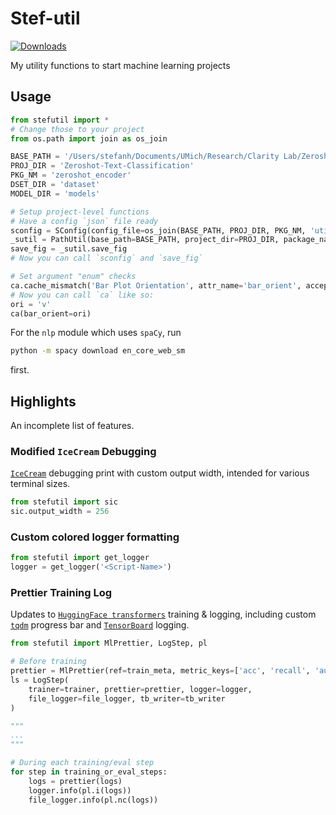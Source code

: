 # Stef-util

[![Downloads](https://static.pepy.tech/badge/stefutils)](https://pepy.tech/project/stefutils)

My utility functions to start machine learning projects 

## Usage

```python
from stefutil import *
# Change those to your project
from os.path import join as os_join

BASE_PATH = '/Users/stefanh/Documents/UMich/Research/Clarity Lab/Zeroshot Text Classification'
PROJ_DIR = 'Zeroshot-Text-Classification'
PKG_NM = 'zeroshot_encoder'
DSET_DIR = 'dataset'
MODEL_DIR = 'models'

# Setup project-level functions
# Have a config `json` file ready
sconfig = SConfig(config_file=os_join(BASE_PATH, PROJ_DIR, PKG_NM, 'util', 'config.json')).__call__
_sutil = PathUtil(base_path=BASE_PATH, project_dir=PROJ_DIR, package_name=PKG_NM, dataset_dir=DSET_DIR, model_dir=MODEL_DIR)
save_fig = _sutil.save_fig
# Now you can call `sconfig` and `save_fig`

# Set argument "enum" checks
ca.cache_mismatch('Bar Plot Orientation', attr_name='bar_orient', accepted_values=['v', 'h', 'vertical', 'horizontal'])
# Now you can call `ca` like so:
ori = 'v'
ca(bar_orient=ori)
```

For the `nlp` module which uses `spaCy`, run 

```bash
python -m spacy download en_core_web_sm
```

first. 



## Highlights

An incomplete list of features. 



### Modified `IceCream` Debugging

[`IceCream`](https://github.com/gruns/icecream) debugging print with custom output width, intended for various terminal sizes. 

```python
from stefutil import sic
sic.output_width = 256 
```



### Custom colored logger formatting 

```python
from stefutil import get_logger
logger = get_logger('<Script-Name>')
```



### Prettier Training Log

Updates to [`HuggingFace transformers`](https://github.com/huggingface/transformers) training & logging, including custom [`tqdm`](https://github.com/tqdm/tqdm) progress bar and [`TensorBoard`](https://www.tensorflow.org/tensorboard) logging. 

```python
from stefutil import MlPrettier, LogStep, pl

# Before training
prettier = MlPrettier(ref=train_meta, metric_keys=['acc', 'recall', 'auc', 'ikr'])
ls = LogStep(
    trainer=trainer, prettier=prettier, logger=logger, 
    file_logger=file_logger, tb_writer=tb_writer
)

"""
...
"""

# During each training/eval step
for step in training_or_eval_steps:
    logs = prettier(logs)
    logger.info(pl.i(logs))
    file_logger.info(pl.nc(logs))
```





